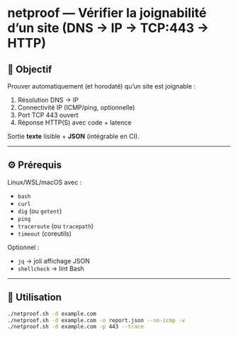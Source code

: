 # netproof — Vérifier la joignabilité d’un site (DNS → IP → TCP:443 → HTTP)

## 🎯 Objectif
Prouver automatiquement (et horodaté) qu’un site est joignable :
1) Résolution DNS → IP  
2) Connectivité IP (ICMP/ping, optionnelle)  
3) Port TCP 443 ouvert  
4) Réponse HTTP(S) avec code + latence  

Sortie **texte** lisible + **JSON** (intégrable en CI).

---

## ⚙️ Prérequis
Linux/WSL/macOS avec :
- `bash`
- `curl`
- `dig` (ou `getent`)
- `ping`
- `traceroute` (ou `tracepath`)
- `timeout` (coreutils)

Optionnel :
- `jq` → joli affichage JSON
- `shellcheck` → lint Bash

---

## 🚀 Utilisation
```bash
./netproof.sh -d example.com
./netproof.sh -d example.com -o report.json --no-icmp -v
./netproof.sh -d example.com -p 443 --trace
